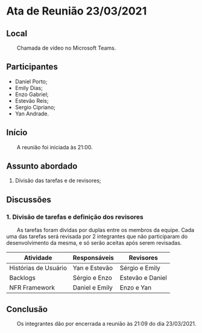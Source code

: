 # Ata de Reunião 23/03/2021

## Local

&emsp;&emsp;Chamada de vídeo no Microsoft Teams.

## Participantes
- Daniel Porto;
- Emily Dias;
- Enzo Gabriel;
- Estevão Reis;
- Sergio Cipriano;
- Yan Andrade.

## Início

&emsp;&emsp;A reunião foi iniciada às 21:00.

## Assunto abordado

1. Divisão das tarefas e de revisores;

## Discussões

### 1. Divisão de tarefas e definição dos revisores
&emsp;&emsp;As tarefas foram dividas por duplas entre os membros da equipe. Cada uma das tarefas será revisada por 2 integrantes que não participaram do desenvolvimento da mesma, e só serão aceitas após serem revisadas.

| Atividade | Responsáveis | Revisores |
|--|--|--|
| Histórias de Usuário | Yan e Estevão | Sérgio e Emily |
| Backlogs | Sérgio e Enzo | Estevão e Daniel |
| NFR Framework | Daniel e Emily | Enzo e Yan |

## Conclusão
&emsp;&emsp;Os integrantes dão por encerrada a reunião às 21:09 do dia 23/03/2021.


